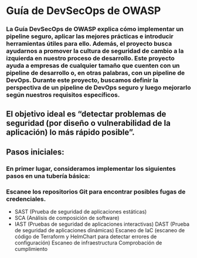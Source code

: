 # Guía de DevSecOps de OWASP

### La Guía DevSecOps de OWASP explica cómo implementar un pipeline seguro, aplicar las mejores prácticas e introducir herramientas útiles para ello. Además, el proyecto busca ayudarnos a promover la cultura de seguridad de cambio a la izquierda en nuestro proceso de desarrollo. Este proyecto ayuda a empresas de cualquier tamaño que cuenten con un pipeline de desarrollo o, en otras palabras, con un pipeline de DevOps. Durante este proyecto, buscamos definir la perspectiva de un pipeline de DevOps seguro y luego mejorarlo según nuestros requisitos específicos.

## El objetivo ideal es “detectar problemas de seguridad (por diseño o vulnerabilidad de la aplicación) lo más rápido posible”.

## Pasos iniciales:
### En primer lugar, consideramos implementar los siguientes pasos en una tubería básica:

### Escanee los repositorios Git para encontrar posibles fugas de credenciales.
- SAST (Prueba de seguridad de aplicaciones estáticas)
- SCA (Análisis de composición de software)
- IAST (Pruebas de seguridad de aplicaciones interactivas)
DAST (Prueba de seguridad de aplicaciones dinámicas)
Escaneo de IaC (escaneo de código de Terraform y HelmChart para detectar errores de configuración)
Escaneo de infraestructura
Comprobación de cumplimiento
